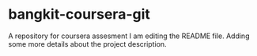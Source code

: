 # bangkit-coursera-git
A repository for coursera assesment
I am editing the README file. Adding some more details about the project description.
